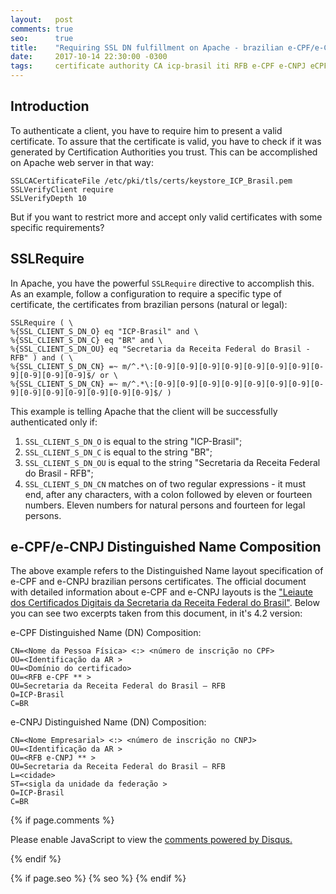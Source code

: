 ```yaml
---
layout:   post
comments: true
seo:      true
title:    "Requiring SSL DN fulfillment on Apache - brazilian e-CPF/e-CNPJ"
date:     2017-10-14 22:30:00 -0300
tags:     certificate authority CA icp-brasil iti RFB e-CPF e-CNPJ eCPF eCNPJ Safenet token A3 RequireSSL DN clientauth receita
---
```


## Introduction
To authenticate a client, you have to require him to present a valid certificate. To assure that the certificate is valid, you have to check if it was generated by Certification Authorities you trust. This can be accomplished on Apache web server in that way:

```
SSLCACertificateFile /etc/pki/tls/certs/keystore_ICP_Brasil.pem
SSLVerifyClient require
SSLVerifyDepth 10
```

But if you want to restrict more and accept only valid certificates with some specific requirements?

## SSLRequire
In Apache, you have the powerful ```SSLRequire``` directive to accomplish this. As an example, follow a configuration to require a specific type of certificate, the certificates from brazilian persons (natural or legal):

```
SSLRequire ( \
%{SSL_CLIENT_S_DN_O} eq "ICP-Brasil" and \
%{SSL_CLIENT_S_DN_C} eq "BR" and \
%{SSL_CLIENT_S_DN_OU} eq "Secretaria da Receita Federal do Brasil - RFB" ) and ( \
%{SSL_CLIENT_S_DN_CN} =~ m/^.*\:[0-9][0-9][0-9][0-9][0-9][0-9][0-9][0-9][0-9][0-9][0-9]$/ or \
%{SSL_CLIENT_S_DN_CN} =~ m/^.*\:[0-9][0-9][0-9][0-9][0-9][0-9][0-9][0-9][0-9][0-9][0-9][0-9][0-9][0-9]$/ )
```

This example is telling Apache that the client will be successfully authenticated only if:

 1. ```SSL_CLIENT_S_DN_O``` is equal to the string "ICP-Brasil";
 2. ```SSL_CLIENT_S_DN_C``` is equal to the string "BR";
 3. ```SSL_CLIENT_S_DN_OU``` is equal to the string "Secretaria da Receita Federal do Brasil - RFB";
 4. ```SSL_CLIENT_S_DN_CN``` matches on of two regular expressions - it must end, after any characters, with a colon followed by eleven or fourteen numbers. Eleven numbers for natural persons and fourteen for legal persons.

## e-CPF/e-CNPJ Distinguished Name Composition
The above example refers to the Distinguished Name layout specification of e-CPF and e-CNPJ brazilian persons certificates. The official document with detailed information about e-CPF and e-CNPJ layouts is the ["Leiaute dos Certificados Digitais da Secretaria da Receita Federal do Brasil"](http://idg.receita.fazenda.gov.br/orientacao/tributaria/senhas-e-procuracoes/senhas/certificados-digitais/leiautedecertificadosdasrf.pdf). Below you can see two excerpts taken from this document, in it's 4.2 version:

e-CPF Distinguished Name (DN) Composition:
```
CN=<Nome da Pessoa Física> <:> <número de inscrição no CPF>
OU=<Identificação da AR >
OU=<Domínio do certificado>
OU=<RFB e-CPF ** >
OU=Secretaria da Receita Federal do Brasil – RFB
O=ICP-Brasil
C=BR
```

e-CNPJ Distinguished Name (DN) Composition:
```
CN=<Nome Empresarial> <:> <número de inscrição no CNPJ>
OU=<Identificação da AR >
OU=<RFB e-CNPJ ** >
OU=Secretaria da Receita Federal do Brasil – RFB
L=<cidade>
ST=<sigla da unidade da federação >
O=ICP-Brasil
C=BR
```

{% if page.comments %}
<div id="disqus_thread"></div>
<script>

/**
*  RECOMMENDED CONFIGURATION VARIABLES: EDIT AND UNCOMMENT THE SECTION BELOW TO INSERT DYNAMIC VALUES FROM YOUR PLATFORM OR CMS.
*  LEARN WHY DEFINING THESE VARIABLES IS IMPORTANT: https://disqus.com/admin/universalcode/#configuration-variables*/
/*
var disqus_config = function () {
this.page.url = https://nmoura.github.io/2017/08/28/the-beginning-my-first-computer.html;  // Replace PAGE_URL with your page's canonical URL variable
this.page.identifier = /2017/08/28/the-beginning-my-first-computer.html; // Replace PAGE_IDENTIFIER with your page's unique identifier variable
};
*/
(function() { // DON'T EDIT BELOW THIS LINE
var d = document, s = d.createElement('script');
s.src = 'https://nilton-mouras-personal-page.disqus.com/embed.js';
s.setAttribute('data-timestamp', +new Date());
(d.head || d.body).appendChild(s);
})();
</script>
<noscript>Please enable JavaScript to view the <a href="https://disqus.com/?ref_noscript">comments powered by Disqus.</a></noscript>
<script id="dsq-count-scr" src="//nilton-mouras-personal-page.disqus.com/count.js" async></script>

{% endif %}

{% if page.seo %}
    {% seo %}
{% endif %}
